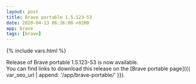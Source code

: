 ```yaml
---
layout: post
title: Brave portable 1.5.123-53
date: 2020-04-13 06:36:00 +0200
app: brave
tags: [brave]
---
```

{% include vars.html %}

Release of Brave portable 1.5.123-53 is now available.<br />
You can find links to download this release on the [Brave portable page]({{ var_seo_url | append: '/app/brave-portable/' }}).